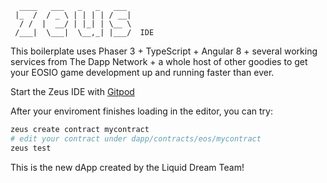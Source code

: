 ```
  ____   ___   _   _   ___
 |_  /  / _ \ | | | | / __|
  / /  |  __/ | |_| | \__ \
 /___|  \___|  \__,_| |___/  IDE

```
This boilerplate uses Phaser 3 + TypeScript + Angular 8 + several working services from The Dapp Network + a whole host of other goodies to get your EOSIO game development up and running faster than ever.

Start the Zeus IDE with [Gitpod](https://gitpod.io/#https://github.com/eoscryptodev/dappgame)


After your enviroment finishes loading in the editor, you can try:
```bash
zeus create contract mycontract
# edit your contract under dapp/contracts/eos/mycontract
zeus test
```
This is the new dApp created by the Liquid Dream Team!
